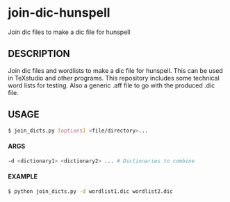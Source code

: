 join-dic-hunspell
=================

Join dic files to make a dic file for hunspell

## DESCRIPTION
Join dic files and wordlists to make a dic file for hunspell. This can be used
in TeXstudio and other programs. This repository includes some technical word
lists for testing. Also a generic .aff file to go with the produced .dic file.

## USAGE
``` bash
$ join_dicts.py [options] <file/directory>...
```

#### ARGS
``` bash
-d <dictionary1> <dictionary2> ... # Dictionaries to combine
```

#### EXAMPLE
``` bash
$ python join_dicts.py -d wordlist1.dic wordlist2.dic

